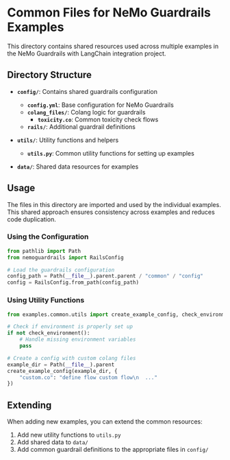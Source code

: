 # Common Files for NeMo Guardrails Examples

This directory contains shared resources used across multiple examples in the NeMo Guardrails with LangChain integration project.

## Directory Structure

- **`config/`**: Contains shared guardrails configuration
  - **`config.yml`**: Base configuration for NeMo Guardrails
  - **`colang_files/`**: Colang logic for guardrails
    - **`toxicity.co`**: Common toxicity check flows
  - **`rails/`**: Additional guardrail definitions
  
- **`utils/`**: Utility functions and helpers
  - **`utils.py`**: Common utility functions for setting up examples

- **`data/`**: Shared data resources for examples

## Usage

The files in this directory are imported and used by the individual examples. This shared approach ensures consistency across examples and reduces code duplication.

### Using the Configuration

```python
from pathlib import Path
from nemoguardrails import RailsConfig

# Load the guardrails configuration
config_path = Path(__file__).parent.parent / "common" / "config"
config = RailsConfig.from_path(config_path)
```

### Using Utility Functions

```python
from examples.common.utils import create_example_config, check_environment

# Check if environment is properly set up
if not check_environment():
    # Handle missing environment variables
    pass

# Create a config with custom colang files
example_dir = Path(__file__).parent
create_example_config(example_dir, {
    "custom.co": "define flow custom flow\n  ..."
})
```

## Extending

When adding new examples, you can extend the common resources:

1. Add new utility functions to `utils.py`
2. Add shared data to `data/`
3. Add common guardrail definitions to the appropriate files in `config/` 